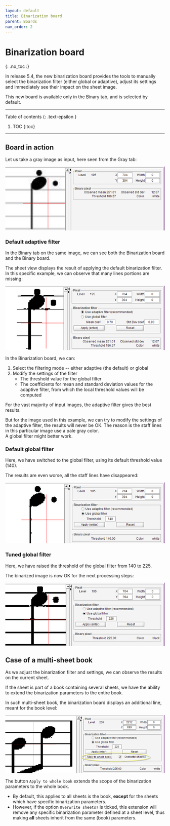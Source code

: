 ```yaml
---
layout: default
title: Binarization board
parent: Boards
nav_order: 2
---
```

# Binarization board
{: .no_toc :}

In release 5.4, the new binarization board provides the tools to manually
select the binarization filter (either global or adaptive), adjust its settings
and immediately see their impact on the sheet image.

This new board is available only in the Binary tab, and is selected by default.

---
Table of contents
{: .text-epsilon }
1. TOC
{:toc}
---

## Board in action

Let us take a gray image as input, here seen from the Gray tab:

![](../../assets/images/binarization_gray.png)


### Default adaptive filter

In the Binary tab on the same image, we can see both the Binarization board and the Binary board.

The sheet view displays the result of applying the default binarization filter.  
In this specific example, we can observe that many lines portions are missing:

![](../../assets/images/binarization_adaptive.png)

In the Binarization board, we can:
1. Select the filtering mode -- either adaptive (the default) or global
2. Modify the settings of the filter
    - The threshold value for the global filter
    - The coefficients for mean and standard deviation values for the adaptive filter,
    from which the local threshold values will be computed

For the vast majority of input images, the adaptive filter gives the best results.

But for the image used in this example, we can try to modify the settings of the adaptive filter,
the results will never be OK.
The reason is the staff lines in this particular image use a pale gray color.  
A global filter might better work.

### Default global filter

Here, we have switched to the global filter, using its default threshold value (140).

The results are even worse, all the staff lines have disappeared:

![](../../assets/images/binarization_global_nok.png)

### Tuned global filter

Here, we have raised the threshold of the global filter from 140 to 225.

The binarized image is now OK for the next processing steps:

![](../../assets/images/binarization_global_ok.png)

## Case of a multi-sheet book

As we adjust the binarization filter and settings, we can observe the results on the current sheet.

If the sheet is part of a book containing several sheets, we have the ability to extend the
binarization parameters to the entire book.

In such multi-sheet book, the binarization board displays an additional line,
meant for the book level:

![](../../assets/images/binarization_multisheet.png)

The button `Apply to whole book` extends the scope of the binarization parameters to the whole book.
- By default, this applies to all sheets is the book,
**except** for the sheets which have specific binarization parameters.
- However, if the option `Overwrite sheets?` is ticked, this extension will remove
any specific binarization parameter defined at a sheet level,
thus making **all** sheets inherit from the same (book) parameters.
